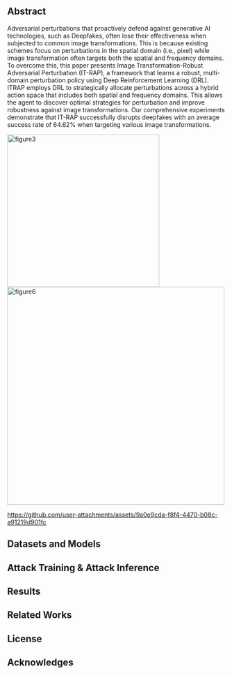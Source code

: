 
## Abstract
Adversarial perturbations that proactively defend against generative AI technologies, such as Deepfakes, often lose their effectiveness when subjected to common image transformations. 
This is because existing schemes focus on perturbations in the spatial domain (i.e., pixel) while image transformation often targets both the spatial and frequency domains. 
To overcome this, this paper presents Image Transformation-Robust Adversarial Perturbation (IT-RAP), a framework that learns a robust, multi-domain perturbation policy using Deep Reinforcement Learning (DRL).
ITRAP employs DRL to strategically allocate perturbations across a hybrid action space that includes both spatial and frequency domains.
This allows the agent to discover optimal strategies for perturbation and improve robustness against image transformations.
Our comprehensive experiments demonstrate that IT-RAP successfully disrupts deepfakes with an average success rate of 64.62% when targeting various image transformations.



<img width="350" alt="figure3" src="https://github.com/user-attachments/assets/8a10db90-1266-4844-b450-3d2aba176749" />

<img width="500" alt="figure6" src="https://github.com/user-attachments/assets/9a0e9cda-f8f4-4470-b08c-a91219d901fc" />

https://github.com/user-attachments/assets/9a0e9cda-f8f4-4470-b08c-a91219d901fc


## Datasets and Models 
<!-- 여기에 pre-trained 된 모델과 그 citation 또는 모델 링크 추가-->



## Attack Training & Attack Inference




## Results
<!-- 논문 2장에서 나온 내용 중 일부 핵심 내용을 가져와도 되고, Disrupting Deepfakes 또는 DF-RAP 논문만 언급하면 좋을 듯합니다. -->



## Related Works
<!-- 논문 2장에서 나온 내용 중 일부 핵심 내용을 가져와도 되고, Disrupting Deepfakes 또는 DF-RAP 논문만 언급하면 좋을 듯합니다. -->



## License 




## Acknowledges 



